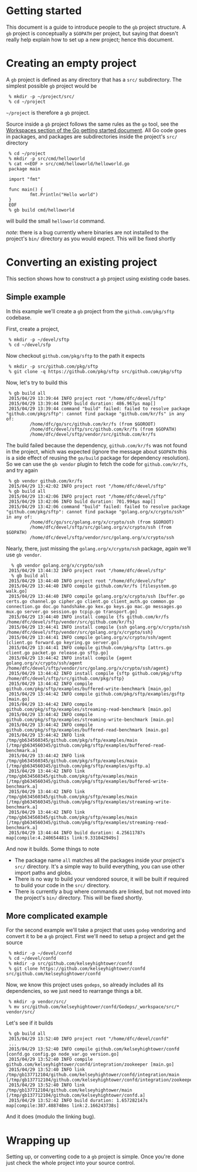 # Getting started

This document is a guide to introduce people to the `gb` project structure. A `gb` project is conceptually a `$GOPATH` per project, but saying that doesn't really help explain how to set up a new project; hence this document.

# Creating an empty project

A `gb` project is defined as any directory that has a `src/` subdirectory. The simplest possible `gb` project would be

     % mkdir -p ~/project/src/
     % cd ~/project

`~/project` is therefore a `gb` project.

Source inside a `gb` project follows the same rules as the `go` tool, see the [Workspaces section of the Go getting started document](https://golang.org/doc/code.html#Workspaces). All Go code goes in packages, and packages are subdirectories inside the project's `src/` directory

     % cd ~/project
     % mkdir -p src/cmd/helloworld
     % cat <<EOF > src/cmd/helloworld/helloworld.go
     package main
     
     import "fmt"
      
     func main() {
             fmt.Println("Hello world")
     }
     EOF
     % gb build cmd/helloworld

will build the small `helloworld` command.

*note*: there is a bug currently where binaries are not installed to the project's `bin/` directory as you would expect. This will be fixed shortly

# Converting an existing project

This section shows how to construct a `gb` project using existing code bases.

## Simple example

In this example we'll create a `gb` project from the `github.com/pkg/sftp` codebase. 

First, create a project,

     % mkdir -p ~/devel/sftp
     % cd ~/devel/sfp

Now checkout `github.com/pkg/sftp` to the path it expects

     % mkdir -p src/github.com/pkg/sftp
     % git clone -q https://github.com/pkg/sftp src/github.com/pkg/sftp

Now, let's try to build this

     % gb build all
     2015/04/29 13:39:44 INFO project root "/home/dfc/devel/sftp"
     2015/04/29 13:39:44 INFO build duration: 486.967µs map[]
     2015/04/29 13:39:44 command "build" failed: failed to resolve package "github.com/pkg/sftp": cannot find package "github.com/kr/fs" in any of:
             /home/dfc/go/src/github.com/kr/fs (from $GOROOT)
             /home/dfc/devel/sftp/src/github.com/kr/fs (from $GOPATH)
             /home/dfc/devel/sftp/vendor/src/github.com/kr/fs

The build failed because the dependency, `github.com/kr/fs` was not found in the project, which was expected (ignore the message about `$GOPATH` this is a side effect of reusing the `go/build` package for dependency resolution). So we can use the `gb vendor` plugin to fetch the code for `github.com/kr/fs`, and try again

     % gb vendor github.com/kr/fs
     2015/04/29 13:42:02 INFO project root "/home/dfc/devel/sftp"
     % gb build all                                                                                                                   
     2015/04/29 13:42:06 INFO project root "/home/dfc/devel/sftp"
     2015/04/29 13:42:06 INFO build duration: 701.994µs map[]
     2015/04/29 13:42:06 command "build" failed: failed to resolve package "github.com/pkg/sftp": cannot find package "golang.org/x/crypto/ssh" in any of:
             /home/dfc/go/src/golang.org/x/crypto/ssh (from $GOROOT)
             /home/dfc/devel/sftp/src/golang.org/x/crypto/ssh (from $GOPATH)
             /home/dfc/devel/sftp/vendor/src/golang.org/x/crypto/ssh

Nearly, there, just missing the `golang.org/x/crypto/ssh` package, again we'll use `gb vendor`.

      % gb vendor golang.org/x/crypto/ssh
     2015/04/29 13:44:32 INFO project root "/home/dfc/devel/sftp"
      % gb build all                                                                                                                   
     2015/04/29 13:44:40 INFO project root "/home/dfc/devel/sftp"
     2015/04/29 13:44:40 INFO compile github.com/kr/fs [filesystem.go walk.go]
     2015/04/29 13:44:40 INFO compile golang.org/x/crypto/ssh [buffer.go certs.go channel.go cipher.go client.go client_auth.go common.go connection.go doc.go handshake.go kex.go keys.go mac.go messages.go mux.go server.go session.go tcpip.go transport.go]
     2015/04/29 13:44:40 INFO install compile {fs github.com/kr/fs /home/dfc/devel/sftp/vendor/src/github.com/kr/fs}
     2015/04/29 13:44:41 INFO install compile {ssh golang.org/x/crypto/ssh /home/dfc/devel/sftp/vendor/src/golang.org/x/crypto/ssh}
     2015/04/29 13:44:41 INFO compile golang.org/x/crypto/ssh/agent [client.go forward.go keyring.go server.go]
     2015/04/29 13:44:41 INFO compile github.com/pkg/sftp [attrs.go client.go packet.go release.go sftp.go]
     2015/04/29 13:44:42 INFO install compile {agent golang.org/x/crypto/ssh/agent /home/dfc/devel/sftp/vendor/src/golang.org/x/crypto/ssh/agent}
     2015/04/29 13:44:42 INFO install compile {sftp github.com/pkg/sftp /home/dfc/devel/sftp/src/github.com/pkg/sftp}
     2015/04/29 13:44:42 INFO compile github.com/pkg/sftp/examples/buffered-write-benchmark [main.go]
     2015/04/29 13:44:42 INFO compile github.com/pkg/sftp/examples/gsftp [main.go]
     2015/04/29 13:44:42 INFO compile github.com/pkg/sftp/examples/streaming-read-benchmark [main.go]
     2015/04/29 13:44:42 INFO compile github.com/pkg/sftp/examples/streaming-write-benchmark [main.go]
     2015/04/29 13:44:42 INFO compile github.com/pkg/sftp/examples/buffered-read-benchmark [main.go]
     2015/04/29 13:44:42 INFO link /tmp/gb634560345/github.com/pkg/sftp/examples/main [/tmp/gb634560345/github.com/pkg/sftp/examples/buffered-read-benchmark.a]
     2015/04/29 13:44:42 INFO link /tmp/gb634560345/github.com/pkg/sftp/examples/main [/tmp/gb634560345/github.com/pkg/sftp/examples/gsftp.a]
     2015/04/29 13:44:42 INFO link /tmp/gb634560345/github.com/pkg/sftp/examples/main [/tmp/gb634560345/github.com/pkg/sftp/examples/buffered-write-benchmark.a]
     2015/04/29 13:44:42 INFO link /tmp/gb634560345/github.com/pkg/sftp/examples/main [/tmp/gb634560345/github.com/pkg/sftp/examples/streaming-write-benchmark.a]
     2015/04/29 13:44:42 INFO link /tmp/gb634560345/github.com/pkg/sftp/examples/main [/tmp/gb634560345/github.com/pkg/sftp/examples/streaming-read-benchmark.a]
     2015/04/29 13:44:44 INFO build duration: 4.25611787s map[compile:4.240654481s link:9.331042949s]

And now it builds. Some things to note

- The package name `all` matches all the packages inside your project's `src/` directory. It's a simple way to build everything, you can use other import paths and globs.
- There is no way to build your vendored source, it will be built if required to build your code in the `src/` directory.
- There is currently a bug where commands are linked, but not moved into the project's `bin/` directory. This will be fixed shortly.

## More complicated example

For the second example we'll take a project that uses `godep` vendoring and convert it to be a `gb` project. First we'll need to setup a project and get the source

     % mkdir -p ~/devel/confd
     % cd ~/devel/confd
     % mkdir -p src/github.com/kelseyhightower/confd
     % git clone https://github.com/kelseyhightower/confd src/github.com/kelseyhightower/confd  

Now, we know this project uses `godeps`, so already includes all its dependencies, so we just need to rearrange things a bit.
 
     % mkdir -p vendor/src/
     % mv src/github.com/kelseyhightower/confd/Godeps/_workspace/src/* vendor/src/

Let's see if it builds

     % gb build all
     2015/04/29 13:52:40 INFO project root "/home/dfc/devel/confd"
     ...
     2015/04/29 13:52:40 INFO compile github.com/kelseyhightower/confd [confd.go config.go node_var.go version.go]
     2015/04/29 13:52:40 INFO compile github.com/kelseyhightower/confd/integration/zookeeper [main.go]
     2015/04/29 13:52:40 INFO link /tmp/gb137712104/github.com/kelseyhightower/confd/integration/main [/tmp/gb137712104/github.com/kelseyhightower/confd/integration/zookeeper.a]
     2015/04/29 13:52:40 INFO link /tmp/gb137712104/github.com/kelseyhightower/main [/tmp/gb137712104/github.com/kelseyhightower/confd.a]
     2015/04/29 13:52:42 INFO build duration: 1.657282147s map[compile:387.488748ms link:2.166243738s]

And it does (modulo the linking bug).

# Wrapping up

Setting up, or converting code to a `gb` project is simple. Once you're done just check the whole project into your source control.
